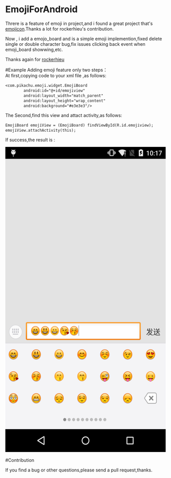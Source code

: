 # EmojiForAndroid

Threre is a feature of emoji in project,and i found a great project that's [emojicon](https://github.com/rockerhieu/emojicon).Thanks a lot for rockerhieu's contribution.
      
Now , i add a emojo_board and is a simple emoji implemention,fixed delete single or double character bug,fix issues clicking back event when emoji_board showwing,etc.

Thanks again for [rockerhieu](https://github.com/rockerhieu)

#Example
Adding emoji feature only two steps：   
At first,copying code to your xml file ,as follows:  
 
```
<com.pikachu.emoji.widget.EmojiBoard 
        android:id="@+id/emojiview"
        android:layout_width="match_parent"
        android:layout_height="wrap_content"
        android:background="#e3e3e3"/>
```

The Second,find this view and attact activity,as follows:   

```
EmojiBoard emojiView = (EmojiBoard) findViewById(R.id.emojiview);
emojiView.attachActivity(this);
```

If success,the result is :     

<img src="https://github.com/BinGoBinBin/EmojiForAndroid/raw/master/images/sample.png" width="540" height="960">

#Contribution

If you find a bug or other questions,please send a pull request,thanks.



